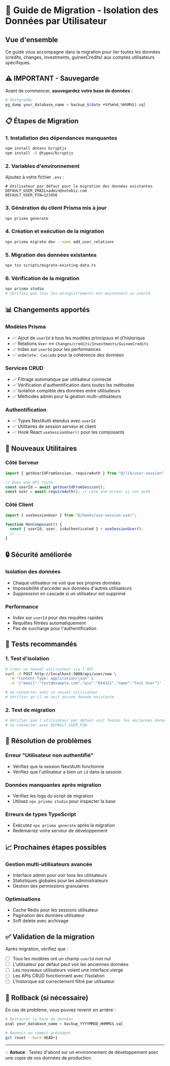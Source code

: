 # 🚀 Guide de Migration - Isolation des Données par Utilisateur

## Vue d'ensemble

Ce guide vous accompagne dans la migration pour lier toutes les données (credits, changes, investments, guineeCredits) aux comptes utilisateurs spécifiques.

## ⚠️ IMPORTANT - Sauvegarde

Avant de commencer, **sauvegardez votre base de données** :

```bash
# PostgreSQL
pg_dump your_database_name > backup_$(date +%Y%m%d_%H%M%S).sql
```

## 📋 Étapes de Migration

### 1. Installation des dépendances manquantes

```bash
npm install dotenv bcryptjs
npm install -D @types/bcryptjs
```

### 2. Variables d'environnement

Ajoutez à votre fichier `.env` :

```env
# Utilisateur par défaut pour la migration des données existantes
DEFAULT_USER_EMAIL=admin@notebiz.com
DEFAULT_USER_PIN=123456
```

### 3. Génération du client Prisma mis à jour

```bash
npx prisma generate
```

### 4. Création et exécution de la migration

```bash
npx prisma migrate dev --name add_user_relations
```

### 5. Migration des données existantes

```bash
npx tsx scripts/migrate-existing-data.ts
```

### 6. Vérification de la migration

```bash
npx prisma studio
# Vérifiez que tous les enregistrements ont maintenant un userId
```

## 📊 Changements apportés

### Modèles Prisma

- ✅ Ajout de `userId` à tous les modèles principaux et d'historique
- ✅ Relations `User` ↔ `Changes/credits/Investments/GuineeCredits`
- ✅ Index sur `userId` pour les performances
- ✅ `onDelete: Cascade` pour la cohérence des données

### Services CRUD

- ✅ Filtrage automatique par utilisateur connecté
- ✅ Vérification d'authentification dans toutes les méthodes
- ✅ Isolation complète des données entre utilisateurs
- ✅ Méthodes admin pour la gestion multi-utilisateurs

### Authentification

- ✅ Types NextAuth étendus avec `userId`
- ✅ Utilitaires de session serveur et client
- ✅ Hook React `useSessionUser()` pour les composants

## 🔧 Nouveaux Utilitaires

### Côté Serveur

```typescript
import { getUserIdFromSession, requireAuth } from "@/lib/user-session";

// Dans une API route
const userId = await getUserIdFromSession();
const user = await requireAuth(); // Lève une erreur si non auth
```

### Côté Client

```typescript
import { useSessionUser } from "@/hooks/use-session-user";

function MonComposant() {
  const { userId, user, isAuthenticated } = useSessionUser();
  // ...
}
```

## 🔒 Sécurité améliorée

### Isolation des données

- Chaque utilisateur ne voit que ses propres données
- Impossibilité d'accéder aux données d'autres utilisateurs
- Suppression en cascade si un utilisateur est supprimé

### Performance

- Index sur `userId` pour des requêtes rapides
- Requêtes filtrées automatiquement
- Pas de surcharge pour l'authentification

## 🧪 Tests recommandés

### 1. Test d'isolation

```bash
# Créer un nouvel utilisateur via l'API
curl -X POST http://localhost:3000/api/user/new \
  -H "Content-Type: application/json" \
  -d '{"email":"test@example.com","pin":"654321","name":"Test User"}'

# Se connecter avec ce nouvel utilisateur
# Vérifier qu'il ne voit aucune donnée existante
```

### 2. Test de migration

```bash
# Vérifier que l'utilisateur par défaut voit toutes les anciennes données
# Se connecter avec DEFAULT_USER_PIN
```

## 🚨 Résolution de problèmes

### Erreur "Utilisateur non authentifié"

- Vérifiez que la session NextAuth fonctionne
- Vérifiez que l'utilisateur a bien un `id` dans la session

### Données manquantes après migration

- Vérifiez les logs du script de migration
- Utilisez `npx prisma studio` pour inspecter la base

### Erreurs de types TypeScript

- Exécutez `npx prisma generate` après la migration
- Redémarrez votre serveur de développement

## 📈 Prochaines étapes possibles

### Gestion multi-utilisateurs avancée

- Interface admin pour voir tous les utilisateurs
- Statistiques globales pour les administrateurs
- Gestion des permissions granulaires

### Optimisations

- Cache Redis pour les sessions utilisateur
- Pagination des données utilisateur
- Soft delete avec archivage

## ✅ Validation de la migration

Après migration, vérifiez que :

- [ ] Tous les modèles ont un champ `userId` non nul
- [ ] L'utilisateur par défaut peut voir les anciennes données
- [ ] Les nouveaux utilisateurs voient une interface vierge
- [ ] Les APIs CRUD fonctionnent avec l'isolation
- [ ] L'historique est correctement filtré par utilisateur

## 🔄 Rollback (si nécessaire)

En cas de problème, vous pouvez revenir en arrière :

```bash
# Restaurer la base de données
psql your_database_name < backup_YYYYMMDD_HHMMSS.sql

# Revenir au commit précédent
git reset --hard HEAD~1
```

---

💡 **Astuce** : Testez d'abord sur un environnement de développement avec une copie de vos données de production.
